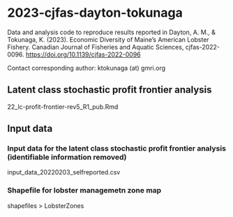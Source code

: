 # 2023-cjfas-dayton-tokunaga
Data and analysis code to reproduce results reported in Dayton, A. M., & Tokunaga, K. (2023). Economic Diversity of Maine’s American Lobster Fishery. Canadian Journal of Fisheries and Aquatic Sciences, cjfas-2022-0096. https://doi.org/10.1139/cjfas-2022-0096

Contact corresponding author: ktokunaga (at) gmri.org

## Latent class stochastic profit frontier analysis
22_lc-profit-frontier-rev5_R1_pub.Rmd

## Input data
### Input data for the latent class stochastic profit frontier analysis (identifiable information removed)
input_data_20220203_selfreported.csv

### Shapefile for lobster managemetn zone map
shapefiles > LobsterZones



